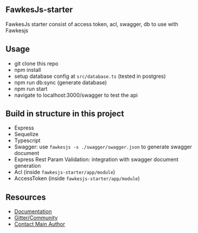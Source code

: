 ## FawkesJs-starter
FawkesJs starter consist of access token, acl, swagger, db to use with Fawkesjs

## Usage
- git clone this repo
- npm install
- setup database config at `src/database.ts` (tested in postgres)
- npm run db:sync (generate database)
- npm run start
- navigate to localhost:3000/swagger to test the api

## Build in structure in this project
- Express
- Sequelize
- Typescript
- Swagger: use `fawkesjs -s ./swagger/swagger.json` to generate swagger document
- Express Rest Param Validation: integration with swagger document generation
- Acl (inside `fawkesjs-starter/app/module`)
- AccessToken (inside `fawkesjs-starter/app/module`)

## Resources
- [Documentation](https://github.com/fawkesjs/fawkesjs/tree/master/doc)
- [Gitter/Community](https://gitter.im/fawkesjs)
- [Contact Main Author](https://gitter.im/nghenglim)

